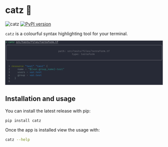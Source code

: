 <!-- markdownlint-disable MD026 -->
# catz :pencil:

![catz](https://github.com/chelnak/catz/actions/workflows/ci.yml/badge.svg) [![PyPI version](https://badge.fury.io/py/jenkins-tui.svg)](https://badge.fury.io/py/jenkins-tui)

`catz` is a colourful syntax highlighting tool for your terminal.

![catz](media/catz.png)

## Installation and usage

You can install the latest release with pip:

```bash
pip install catz
```

Once the app is installed view the usage with:

```bash
catz --help
```
